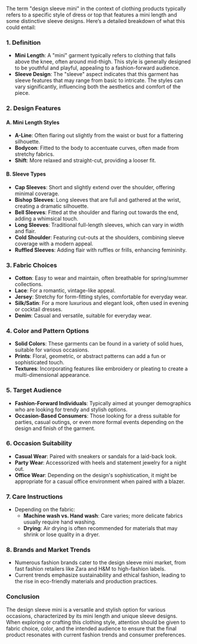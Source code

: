 The term "design sleeve mini" in the context of clothing products typically refers to a specific style of dress or top that features a mini length and some distinctive sleeve designs. Here’s a detailed breakdown of what this could entail:

### 1. Definition 
- **Mini Length**: A "mini" garment typically refers to clothing that falls above the knee, often around mid-thigh. This style is generally designed to be youthful and playful, appealing to a fashion-forward audience. 
- **Sleeve Design**: The "sleeve" aspect indicates that this garment has sleeve features that may range from basic to intricate. The styles can vary significantly, influencing both the aesthetics and comfort of the piece.

### 2. Design Features 

#### A. Mini Length Styles
- **A-Line**: Often flaring out slightly from the waist or bust for a flattering silhouette.
- **Bodycon**: Fitted to the body to accentuate curves, often made from stretchy fabrics.
- **Shift**: More relaxed and straight-cut, providing a looser fit.
  
#### B. Sleeve Types
- **Cap Sleeves**: Short and slightly extend over the shoulder, offering minimal coverage.
- **Bishop Sleeves**: Long sleeves that are full and gathered at the wrist, creating a dramatic silhouette.
- **Bell Sleeves**: Fitted at the shoulder and flaring out towards the end, adding a whimsical touch.
- **Long Sleeves**: Traditional full-length sleeves, which can vary in width and flair.
- **Cold Shoulder**: Featuring cut-outs at the shoulders, combining sleeve coverage with a modern appeal.
- **Ruffled Sleeves**: Adding flair with ruffles or frills, enhancing femininity.
  
### 3. Fabric Choices
- **Cotton**: Easy to wear and maintain, often breathable for spring/summer collections.
- **Lace**: For a romantic, vintage-like appeal.
- **Jersey**: Stretchy for form-fitting styles, comfortable for everyday wear.
- **Silk/Satin**: For a more luxurious and elegant look, often used in evening or cocktail dresses.
- **Denim**: Casual and versatile, suitable for everyday wear.

### 4. Color and Pattern Options 
- **Solid Colors**: These garments can be found in a variety of solid hues, suitable for various occasions.
- **Prints**: Floral, geometric, or abstract patterns can add a fun or sophisticated touch.
- **Textures**: Incorporating features like embroidery or pleating to create a multi-dimensional appearance.

### 5. Target Audience 
- **Fashion-Forward Individuals**: Typically aimed at younger demographics who are looking for trendy and stylish options.
- **Occasion-Based Consumers**: Those looking for a dress suitable for parties, casual outings, or even more formal events depending on the design and finish of the garment.

### 6. Occasion Suitability 
- **Casual Wear**: Paired with sneakers or sandals for a laid-back look.
- **Party Wear**: Accessorized with heels and statement jewelry for a night out.
- **Office Wear**: Depending on the design's sophistication, it might be appropriate for a casual office environment when paired with a blazer.

### 7. Care Instructions 
- Depending on the fabric:
  - **Machine wash vs. Hand wash**: Care varies; more delicate fabrics usually require hand washing.
  - **Drying**: Air drying is often recommended for materials that may shrink or lose quality in a dryer.

### 8. Brands and Market Trends 
- Numerous fashion brands cater to the design sleeve mini market, from fast fashion retailers like Zara and H&M to high-fashion labels. 
- Current trends emphasize sustainability and ethical fashion, leading to the rise in eco-friendly materials and production practices.

### Conclusion 
The design sleeve mini is a versatile and stylish option for various occasions, characterized by its mini length and unique sleeve designs. When exploring or crafting this clothing style, attention should be given to fabric choice, color, and the intended audience to ensure that the final product resonates with current fashion trends and consumer preferences.